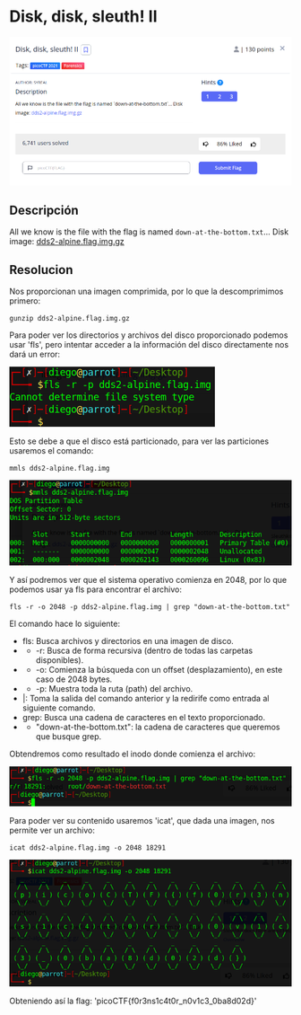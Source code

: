 # Disk, disk, sleuth! II
![Descripcion del CTF](img/description.png)

## Descripción
All we know is the file with the flag is named `down-at-the-bottom.txt`... Disk image: [dds2-alpine.flag.img.gz](https://mercury.picoctf.net/static/b369e0ba3b6ffd2be8164cd3c99c294b/dds2-alpine.flag.img.gz)

## Resolucion
Nos proporcionan una imagen comprimida, por lo que la descomprimimos primero:

```
gunzip dds2-alpine.flag.img.gz
```

Para poder ver los directorios y archivos del disco proporcionado podemos usar 'fls', pero intentar acceder a la información del disco directamente nos dará un error:

![Consola](img/console1.png)

Esto se debe a que el disco está particionado, para ver las particiones usaremos el comando:

```
mmls dds2-alpine.flag.img
```

![Consola](img/console2.png)

Y así podremos ver que el sistema operativo comienza en 2048, por lo que podemos usar ya fls para encontrar el archivo:

```
fls -r -o 2048 -p dds2-alpine.flag.img | grep "down-at-the-bottom.txt"
```

El comando hace lo siguiente:
- fls: Busca archivos y directorios en una imagen de disco.
- - -r: Busca de forma recursiva (dentro de todas las carpetas disponibles).
- - -o: Comienza la búsqueda con un offset (desplazamiento), en este caso de 2048 bytes.
- - -p: Muestra toda la ruta (path) del archivo.
- |: Toma la salida del comando anterior y la redirife como entrada al siguiente comando.
- grep: Busca una cadena de caracteres en el texto proporcionado.
- - "down-at-the-bottom.txt": la cadena de caracteres que queremos que busque grep.

Obtendremos como resultado el inodo donde comienza el archivo:

![Consola](img/console3.png)

Para poder ver su contenido usaremos 'icat', que dada una imagen, nos permite ver un archivo:

```
icat dds2-alpine.flag.img -o 2048 18291
```

![Consola](img/console4.png)

Obteniendo así la flag: 'picoCTF{f0r3ns1c4t0r_n0v1c3_0ba8d02d}'